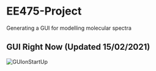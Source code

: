 # EE475-Project
Generating a GUI for modelling molecular spectra

## GUI Right Now (Updated 15/02/2021)
![GUIonStartUp](https://user-images.githubusercontent.com/44679207/108397654-160e2100-7210-11eb-879d-4bbe0142e2ad.PNG)
